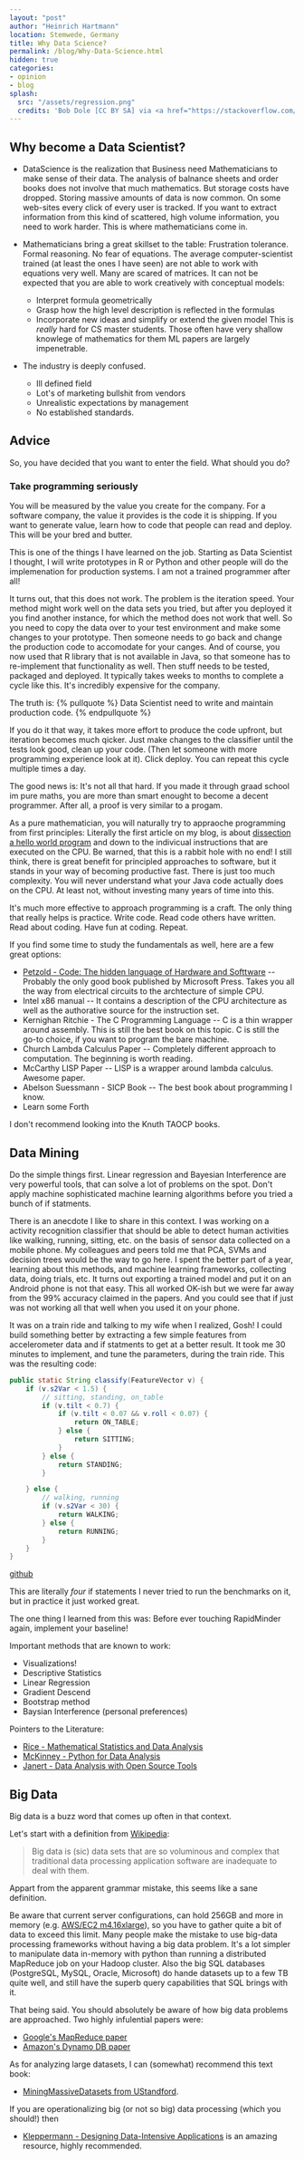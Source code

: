 ```yaml
---
layout: "post"
author: "Heinrich Hartmann"
location: Stemwede, Germany
title: Why Data Science?
permalink: /blog/Why-Data-Science.html
hidden: true
categories:
- opinion
- blog
splash:
  src: "/assets/regression.png"
  credits: 'Bob Dole [CC BY SA] via <a href="https://stackoverflow.com/questions/27336771/matlab-fit-a-line-to-a-histogram">Stack Overflow</a>'
---
```


## Why become a Data Scientist?

* DataScience is the realization that Business need Mathematicians to make sense of their data.
  The analysis of balnance sheets and order books does not involve that much mathematics.
  But storage costs have dropped.
  Storing massive amounts of data is now common.
  On some web-sites every click of every user is tracked.
  If you want to extract information from this kind of scattered, high volume information, you need to work harder.
  This is where mathematicians come in.

* Mathematicians bring a great skillset to the table:
  Frustration tolerance.
  Formal reasoning.
  No fear of equations.
  The average computer-scientist trained (at least the ones I have seen) are not able to work with equations very well.
  Many are scared of matrices.
  It can not be expected that you are able to work creatively with conceptual models:
  - Interpret formula geometrically
  - Grasp how the high level description is reflected in the formulas
  - Incorporate new ideas and simplify or extend the given model
  This is *really* hard for CS master students.
  Those often have very shallow knowlege of mathematics for them ML papers are largely impenetrable.

* The industry is deeply confused.
  - Ill defined field
  - Lot's of marketing bullshit from vendors
  - Unrealistic expectations by management
  - No established standards.

## Advice

So, you have decided that you want to enter the field.
What should you do?

### Take programming seriously

You will be measured by the value you create for the company.
For a software company, the value it provides is the code it is shipping.
If you want to generate value, learn how to code that people can read and deploy.
This will be your bred and butter.

This is one of the things I have learned on the job.
Starting as Data Scientist I thought, I will write prototypes in R or Python and other people will do the implemenation for production systems.
I am not a trained programmer after all!

It turns out, that this does not work.
The problem is the iteration speed.
Your method might work well on the data sets you tried, but after you deployed it you find another instance, for which the method does not work that well.
So you need to copy the data over to your test environment and make some changes to your prototype.
Then someone needs to go back and change the production code to accomodate for your canges.
And of course, you now used that R library that is not available in Java, so that someone has to re-implement that functionality as well.
Then stuff needs to be tested, packaged and deployed.
It typically takes weeks to months to complete a cycle like this.
It's incredibly expensive for the company.

The truth is:
{% pullquote %}
Data Scientist need to write and maintain production code.
{% endpullquote %}

If you do it that way, it takes more effort to produce the code upfront, but iteration becomes much qicker.
Just make changes to the classifier until the tests look good, clean up your code.
(Then let someone with more programming experience look at it).
Click deploy.
You can repeat this cycle multiple times a day.

The good news is: It's not all that hard.
If you made it through graad school im pure maths, you are more than smart enought to become a decent programmer.
After all, a proof is very similar to a progam.

As a pure mathematician, you will naturally try to appraoche programming from first principles:
Literally the first article on my blog, is about [dissection a hello world program](http://heinrichhartmann.com/blog/2012/09/10/Dissecting-Hello-World.html) and down to the indivicual instructions that are executed on the CPU.
Be warned, that this is a rabbit hole with no end!
I still think, there is great benefit for principled approaches to software, but it stands in your way of becoming productive fast.
There is just too much complexity.
You will never understand what your Java code actually does on the CPU.
At least not, without investing many years of time into this.

It's much more effective to approach programming is a craft.
The only thing that really helps is practice.
Write code.
Read code others have written.
Read about coding.
Have fun at coding.
Repeat.

If you find some time to study the fundamentals as well, here are a few great options:
- [Petzold - Code: The hidden language of Hardware and Softtware](https://www.amazon.com/Code-Language-Computer-Hardware-Software/dp/0735611319) -- Probably the only good book published by Microsoft Press. Takes you all the way from electrical circuits to the archtecture of simple CPU.
- Intel x86 manual -- It contains a description of the CPU architecture as well as the authorative source for the instruction set.
- Kernighan Ritchie - The C Programming Language -- C is a thin wrapper around assembly. This is still the best book on this topic. C is still the go-to choice, if you want to program the bare machine.
- Church Lambda Calculus Paper -- Completely different approach to computation. The beginning is worth reading.
- McCarthy LISP Paper -- LISP is a wrapper around lambda calculus. Awesome paper.
- Abelson Suessmann - SICP Book -- The best book about programming I know.
- Learn some Forth

I don't recommend looking into the Knuth TAOCP books.

## Data Mining

Do the simple things first.
Linear regression and Bayesian Interference are very powerful tools, that can solve a lot of problems on the spot.
Don't apply machine sophisticated machine learning algorithms before you tried a bunch of if statments.

There is an anecdote I like to share in this context.
I was working on a activity recognition classifier that should be able to detect human activities like walking, running, sitting, etc. on the basis of sensor data collected on a mobile phone.
My colleagues and peers told me that PCA, SVMs and decision trees would be the way to go here.
I spent the better part of a year, learning about this methods, and machine learning frameworks,
collecting data, doing trials, etc.
It turns out exporting a trained model and put it on an Android phone is not that easy.
This all worked OK-ish but we were far away from the 99% accuracy claimed in the papers.
And you could see that if just was not working all that well when you used it on your phone.

It was on a train ride and talking to my wife when I realized, Gosh!
I could build something better by extracting a few simple features from accelerometer data and if statments to get at a better result.
It took me 30 minutes to implement, and tune the parameters, during the train ride.
This was the resulting code:

```java
public static String classify(FeatureVector v) {
    if (v.s2Var < 1.5) {
        // sitting, standing, on_table
        if (v.tilt < 0.7) {
            if (v.tilt < 0.07 && v.roll < 0.07) {
                return ON_TABLE;
            } else {
                return SITTING;
            }
        } else {
            return STANDING;
        }

    } else {
        // walking, running
        if (v.s2Var < 30) {
            return WALKING;
        } else {
            return RUNNING;
        }
    }
}
```
[github](https://github.com/Institute-Web-Science-and-Technologies/LiveGovWP1/blob/master/server/HARTools/src/main/java/eu/liveandgov/wp1/classifier/ManualClassify.java)

This are literally *four* if statements
I never tried to run the benchmarks on it, but in practice it just worked great.

The one thing I learned from this was:
Before ever touching RapidMinder again, implement your baseline!

Important methods that are known to work:

* Visualizations!
* Descriptive Statistics
* Linear Regression
* Gradient Descend
* Bootstrap method
* Baysian Interference (personal preferences)

Pointers to the Literature:

- [Rice - Mathematical Statistics and Data Analysis](https://www.amazon.de/Mathematical-Statistics-Analysis-Available-Enhanced/dp/0534399428)
- [McKinney - Python for Data Analysis](http://shop.oreilly.com/product/0636920023784.do)
- [Janert - Data Analysis with Open Source Tools](http://shop.oreilly.com/product/9780596802363.do)

## Big Data

Big data is a buzz word that comes up often in that context.

Let's start with a definition from [Wikipedia](https://en.wikipedia.org/wiki/Big_data):

> Big data is (sic) data sets that are so voluminous and complex that traditional data processing application software are inadequate to deal with them.

Appart from the apparent grammar mistake, this seems like a sane definition.

Be aware that current server configurations, can hold 256GB and more in memory (e.g. [AWS/EC2 m4.16xlarge](https://aws.amazon.com/ec2/instance-types/)), so you have to gather quite a bit of data to exceed this limit.
Many people make the mistake to use big-data processing frameworks without having a big data problem.
It's a lot simpler to manipulate data in-memory with python than running a distributed MapReduce job on your Hadoop cluster.
Also the big SQL databases (PostgreSQL, MySQL, Oracle, Microsoft) do hande datasets up to a few TB quite well, and still have the superb query capabilities that SQL brings with it.

That being said.
You should absolutely be aware of how big data problems are approached.
Two highly infulential papers were:

- [Google's MapReduce paper](https://static.googleusercontent.com/media/research.google.com/en//archive/mapreduce-osdi04.pdf)
- [Amazon's Dynamo DB paper](https://s3.amazonaws.com/AllThingsDistributed/sosp/amazon-dynamo-sosp2007.pdf)

As for analyzing large datasets, I can (somewhat) recommend this text book:

- [MiningMassiveDatasets from UStandford](http://infolab.stanford.edu/~ullman/mmds/book.pdf).

If you are operationalizing big (or not so big) data processing (which you should!) then
- [Kleppermann - Designing Data-Intensive Applications](http://shop.oreilly.com/product/0636920032175.do)
is an amazing resource, highly recommended.

